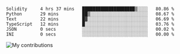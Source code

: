 <!--START_SECTION:waka-->

```text
Solidity     4 hrs 37 mins   ████████████████████▒░░░░   80.86 %
Python       29 mins         ██▒░░░░░░░░░░░░░░░░░░░░░░   08.67 %
Text         22 mins         █▓░░░░░░░░░░░░░░░░░░░░░░░   06.69 %
TypeScript   12 mins         █░░░░░░░░░░░░░░░░░░░░░░░░   03.76 %
JSON         0 secs          ░░░░░░░░░░░░░░░░░░░░░░░░░   00.02 %
INI          0 secs          ░░░░░░░░░░░░░░░░░░░░░░░░░   00.00 %
```

<!--END_SECTION:waka-->
<img src="https://github-readme-streak-stats.herokuapp.com/?user=pahas&theme=white" alt="My contributions" />
